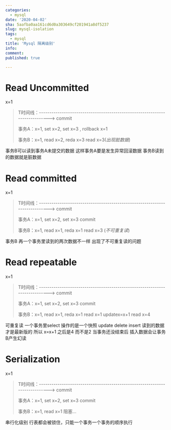 ```yaml
---
categories:
  - mysql
date: '2020-04-02'
sha: 5aafba0aa161cd6d0a303649cf201941a8df5237
slug: mysql-isolation
tags:
  - mysql
title: 'Mysql 隔离级别'
info: 
comment: 
published: true

---
```



# Read Uncommitted #

x=1 
> T时间线：----------------------------------------------------------------------------> commit
> 
> 事务A：x=1, set x=2,  set x=3 , rollback  x=1
> 
> 事务B：x=1, read x=2, reda x=3 read x=3(*出现脏数据*)

事务B可以读到事务A未提交的数据 这样事务A要是发生异常回滚数据 事务B读到的数据就是脏数据

# Read committed #

x=1
> T时间线：----------------------------------------------------------------------------> commit
> 
> 事务A：x=1, set x=2,  set x=3  commit
> 
> 事务B：x=1, read x=1, reda x=1 read x=3 (*不可重复读*)

事务B 再一个事务里读到的两次数据不一样 出现了不可重复读的问题

# Read repeatable #

x=1
> T时间线：----------------------------------------------------------------------------> commit
> 
> 事务A：x=1, set x=2,  set x=3  commit
> 
> 事务B：x=1, read x=1, reda x=1 read x=1  updatex=x+1  read x=4 

可重复读
一个事务里select 操作的是一个快照
update delete insert 读到的数据才是最新版的  所以 x=x+1 之后是4 而不是2
当事务还没结束后 插入数据会让事务B产生幻读

# Serialization #

x=1
> T时间线：----------------------------------------------------------------------------> commit
> 
> 事务A：x=1, set x=2,  set x=3  commit
> 
> 事务B：x=1, read x=1 阻塞...

串行化级别 行表都会被锁住，只能一个事务一个事务的顺序执行

